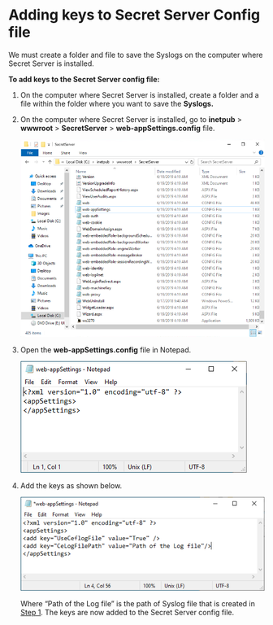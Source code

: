 [title]: # (Adding keys to Secret Server Config file)
[tags]: # (introduction)
[priority]: # (104)
# Adding keys to Secret Server Config file

We must create a folder and file to save the Syslogs on the computer where
Secret Server is installed.

**To add keys to the Secret Server config file:**

1.  On the computer where Secret Server is installed, create a folder and a file
    within the folder where you want to save the **Syslogs.**

2.  On the computer where Secret Server is installed, go to **inetpub** \>
    **wwwroot** \> **SecretServer** \> **web-appSettings.config** file.  
    

    ![](images/afc3d0f272592177cf81a1b54da5278a.png)

3.  Open the **web-appSettings.config** file in Notepad.

    ![](images/2f2fb8b1c57945863452548460fbcf74.png)

4.  Add the keys as shown below.

    ![](images/736a6b5adf4fb351b3cd8db45debcab7.png)

    Where “Path of the Log file” is the path of Syslog file that is created in
    [Step 1](#Adding_Keys_Step_01). The keys are now added to the Secret Server
    config file.